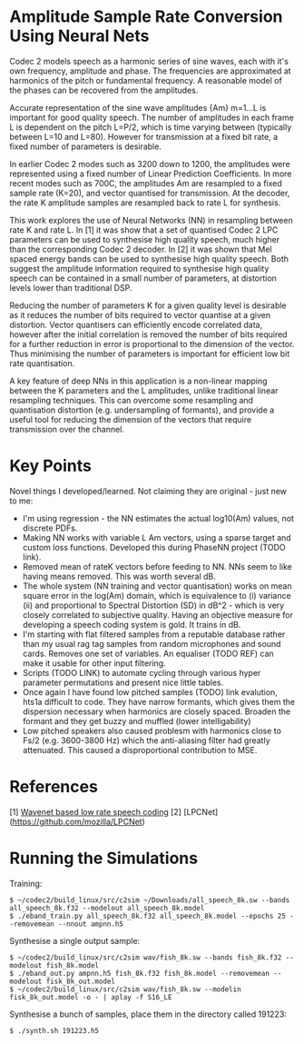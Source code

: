# Amplitude Sample Rate Conversion Using Neural Nets

Codec 2 models speech as a harmonic series of sine waves, each with it's own frequency, amplitude and phase.  The frequencies are approximated at harmonics of the pitch or fundamental frequency.  A reasonable model of the phases can be recovered from the amplitudes.

Accurate representation of the sine wave amplitudes {Am} m=1...L is important for good quality speech.  The number of amplitudes in each frame L is dependent on the pitch L=P/2, which is time varying between (typically between L=10 and L=80).  However for transmission at a fixed bit rate, a fixed number of parameters is desirable.

In earlier Codec 2 modes such as 3200 down to 1200, the amplitudes were represented using a fixed number of Linear Prediction Coefficients.  In more recent modes such as 700C, the amplitudes Am are resampled to a fixed sample rate (K=20), and vector quantised for transmission.  At the decoder, the rate K amplitude samples are resampled back to rate L for synthesis.

This work explores the use of Neural Networks (NN) in resampling between rate K and rate L.  In [1] it was show that a set of quantised Codec 2 LPC parameters can be used to synthesise high quality speech, much higher than the corresponding Codec 2 decoder. In [2] it was shown that Mel spaced energy bands can be used to synthesise high quality speech.  Both suggest the amplitude information required to synthesise high quality speech can be contained in a small number of parameters, at distortion levels lower than traditional DSP.

Reducing the number of parameters K for a given quality level is desirable as it reduces the number of bits required to vector quantise at a given distortion.  Vector quantisers can efficiently encode correlated data, however after the initial correlation is removed the number of bits required for a further reduction in error is proportional to the dimension of the vector. Thus minimising the number of parameters is important for efficient low bit rate quantisation.

A key feature of deep NNs in this application is a non-linear mapping between the K parameters and the L amplitudes, unlike traditional linear resampling techniques.  This can overcome some resampling and quantisation distortion (e.g. undersampling of formants), and provide a useful tool for reducing the dimension of the vectors that require transmission over the channel.

# Key Points

Novel things I developed/learned.  Not claiming they are original - just new to me:

* I'm using regression - the NN estimates the actual log10(Am) values, not discrete PDFs.
* Making NN works with variable L Am vectors, using a sparse target and custom loss functions.  Developed this during PhaseNN project (TODO link).
* Removed mean of rateK vectors before feeding to NN.  NNs seem to like having means removed.  This was worth several dB.
* The whole system (NN training and vector quantisation) works on mean square error in the log(Am) domain, which is equivalence to (i) variance (ii) and proportional to Spectral Distortion (SD) in dB^2 - which is very closely correlated to subjective quality.  Having an objective measure for developing a speech coding system is gold.  It trains in dB.
* I'm starting with flat filtered samples from a reputable database rather than my usual rag tag samples from random microphones and sound cards.  Removes one set of variables.  An equaliser (TODO REF) can make it usable for other input filtering.
* Scripts (TODO LINK) to automate cycling through various hyper parameter permutations and present nice little tables.
* Once again I have found low pitched samples (TODO) link evalution, hts1a difficult to code.  They have narrow formants, which gives them the dispersion necessary when harmonics are closely spaced.  Broaden the
formant and they get buzzy and muffled (lower intelligability)
* Low pitched speakers also caused problesm with harmonics close to Fs/2 (e.g. 3600-3800 Hz) which the anti-aliasing filter had greatly attenuated.  This caused a disproportional contribution to MSE.

# References

[1] [Wavenet based low rate speech coding](https://arxiv.org/abs/1712.01120)
[2] [LPCNet] (https://github.com/mozilla/LPCNet)

# Running the Simulations

Training:
```
$ ~/codec2/build_linux/src/c2sim ~/Downloads/all_speech_8k.sw --bands all_speech_8k.f32 --modelout all_speech_8k.model 
$ ./eband_train.py all_speech_8k.f32 all_speech_8k.model --epochs 25 --removemean --nnout ampnn.h5
```

Synthesise a single output sample:
```
$ ~/codec2/build_linux/src/c2sim wav/fish_8k.sw --bands fish_8k.f32 --modelout fish_8k.model 
$ ./eband_out.py ampnn.h5 fish_8k.f32 fish_8k.model --removemean --modelout fisk_8k_out.model
$ ~/codec2/build_linux/src/c2sim wav/fish_8k.sw --modelin fisk_8k_out.model -o - | aplay -f S16_LE
```

Synthesise a bunch of samples, place them in the directory called 191223:
```
$ ./synth.sh 191223.h5
```
